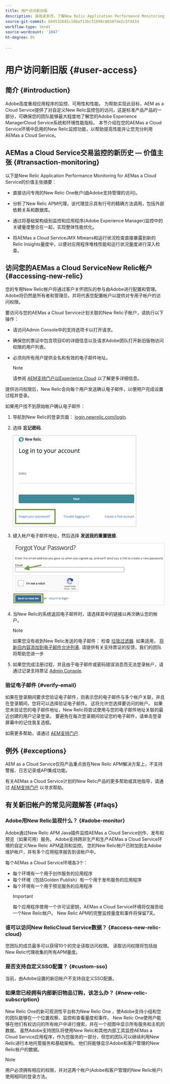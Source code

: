 ```yaml
---
title: 用户访问新旧版
description: 请阅读本页，了解New Relic Application Performance Monitoring for AEMas a Cloud Service
source-git-commit: bb9532685c10baf13bc31898c0038fde2c5fd43d
workflow-type: tm+mt
source-wordcount: '1047'
ht-degree: 0%

---
```



# 用户访问新旧版 {#user-access}

## 简介 {#introduction}

Adobe高度重视应用程序的监控、可用性和性能。 为帮助实现此目标，AEM as a Cloud Service提供了对自定义New Relic监控包的访问，这是标准产品产品的一部分，可确保您的团队能够最大程度地了解您的Adobe Experience ManagerCloud Service系统和环境性能指标。 本节介绍在您的AEMas a Cloud Service环境中启用的New Relic监控功能，以帮助提高性能并让您充分利用AEMas a Cloud Service。

## AEMas a Cloud Service交易监控的新历史 — 价值主张 {#transaction-monitoring}

以下是New Relic Application Performance Monitoring for AEMas a Cloud Service的价值主张摘要：

* 直接访问专用的New Relic One帐户(由Adobe支持管理的访问)。

* 分析了New Relic APM代理，该代理显示具有行号的精确方法调用，包括外部依赖关系和数据库。

* 通过将基础架构级别监控和应用程序(Adobe Experience Manager)监控中的关键量度整合在一起，实现整体性能优化。

* 将AEMas a Cloud ServiceJMX Mbeans和运行状况检查直接暴露到新的Relic Insights量度中，以便对应用程序堆栈性能和运行状况量度进行深入检查。

## 访问您的AEMas a Cloud ServiceNew Relic帐户 {#accessing-new-relic}

您的专用New Relic帐户将通过客户关怀团队的参与由Adobe进行配置和管理。 Adobe将仍然是所有者和管理员，并将代表您配置帐户以提供对专用子帐户的访问权限。

要访问与您的AEMas a Cloud Service计划关联的New Relic子帐户，请执行以下操作：

* 请访问Admin Console中的支持选项卡以打开请求。
* 确保您的票证中包含项目ID的详细信息以及请求Adobe团队打开新旧版物访问权限的用户列表。
* 必须向所有用户提供全名和有效的电子邮件地址。

   >[!NOTE]
   >请参阅 [AEM支持门户以Experience Cloud](https://helpx.adobe.com/enterprise/using/support-for-experience-cloud.html) 以了解更多详细信息。

提供访问权限后，New Relic会向每个用户发送确认电子邮件，以便用户完成设置过程并登录。

如果用户找不到原始帐户确认电子邮件：

1. 导航到New Relic的登录页面： [login.newrelic.com/login](https://login.newrelic.com/login).

1. 选择 **忘记密码**.

   ![](/help/implementing/cloud-manager/assets/new-relic/newrelic-1.png)

1. 键入帐户电子邮件地址，然后选择 **发送我的重置链接**.

   ![](/help/implementing/cloud-manager/assets/new-relic/newrelic-2.png)

1. 当New Relic的系统返回电子邮件时，请选择其中的链接以再次确认您的帐户。

   >[!NOTE]
   >如果您没有收到New Relic发送的电子邮件：
   >检查 [垃圾过滤器](https://docs.newrelic.com/docs/accounts/accounts-billing/account-setup/create-your-new-relic-account/). 如果适用， [将新旧内容添加到电子邮件允许列表](https://docs.newrelic.com/docs/accounts/accounts/account-maintenance/account-email-settings/#email-whitelist).
   >请提供有关支持票证的反馈，我们的团队将帮助您进一步

1. 如果您完成注册过程，并且由于电子邮件或密码错误消息而无法登录帐户，请通过记录支持票证 [Admin Console](https://adminconsole.adobe.com/).

### 验证电子邮件 {#verify-email}

如果在登录期间要求您验证电子邮件，则表示您的电子邮件与多个帐户关联，并且在登录期间，您将可以选择验证电子邮件。 这将允许您选择要访问的帐户。 如果您未验证您的电子邮件地址，New Relic将尝试使用与您的电子邮件地址关联的最近创建的用户记录登录。 要避免在每次登录期间验证您的电子邮件，请单击登录屏幕中的记住我复选框。

如需更多帮助，请通过 [AEM支持门户](https://helpx.adobe.com/enterprise/using/support-for-experience-cloud.html).

## 例外 {#exceptions}

AEM as a Cloud Service仅将产品重点放在New Relic APM解决方案上，不支持警报、日志记录或API集成功能。

有关AEMas a Cloud Service计划的New Relic产品的更多帮助或其他指导，请通过 [AEM支持门户](https://helpx.adobe.com/enterprise/using/support-for-experience-cloud.html) 以寻求帮助。

## 有关新旧帐户的常见问题解答 {#faqs}

### Adobe用New Relic监视什么？ {#adobe-monitor}

Adobe通过New Relic APM Java插件监控AEMas a Cloud Service创作、发布和预览（如果可用）服务。 Adobe支持跨非生产和生产AEMas a Cloud Service环境的自定义New Relic APM遥测和监控。 您的New Relic帐户已附加到主Adobe维护帐户，并有多个应用程序报告到该帐户中。

每个AEMas a Cloud Service环境各3个：

* 每个环境有一个用于创作服务的应用程序
* 每个环境（包括Golden Publish）有一个用于发布服务的应用程序
* 每个环境有一个用于预览服务的应用程序
   >[!IMPORTANT]
   >每个应用程序使用一个许可证密钥，AEMas a Cloud Service环境将仅报告给一个New Relic帐户。 New Relic APM的完整监控量度和事件将保留7天。

### 谁可以访问New RelicCloud Service数据？ {#access-new-relic-cloud}

您团队的成员最多可以获得10个的完全读取访问权限。 读取访问权限将包括由New Relic代理收集的所有APM量度。

### 是否支持自定义SSO配置？ {#custom-sso}

当前，由Adobe设置的新旧帐户不支持自定义SSO配置。

### 如果您已经拥有内部新旧物品订购，该怎么办？ {#new-relic-subscription}

New Relic One的新可观测性平台称为New Relic One ，使Adobe支持小组和您的团队能够在一个位置观察、监控和查看量度和事件。 New Relic One使用户能够在他们有权访问的所有帐户中进行搜索，并在一个视图中显示所有服务和主机的数据。 虽然Adobe支持团队将使用New Relic和其他内部工具监控AEMas a Cloud Service应用程序，作为您服务的一部分，但您的团队可以继续利用New Relic进行本地托管服务和基础架构。 他们将能够显示Adobe和客户管理的New Relic帐户的数据。

>[!NOTE]
>用户必须拥有相应的权限，并对这两个帐户(Adobe和客户管理的New Relic帐户)使用相同的登录方法。


